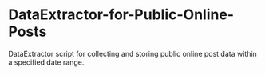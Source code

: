 # DataExtractor-for-Public-Online-Posts
DataExtractor script for collecting and storing public online post data within a specified date range.
